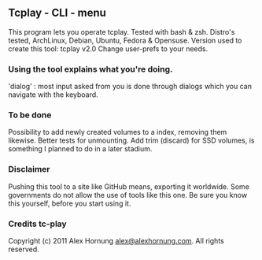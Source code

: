 ## Tcplay - CLI - menu


This program lets you operate tcplay.
Tested with bash & zsh.
Distro's tested, ArchLinux, Debian, Ubuntu, Fedora & Opensuse.
Version used to create this tool: tcplay v2.0
Change user-prefs to your needs.

### Using the tool explains what you're doing.

'dialog' : most input asked from you is done through dialogs which you can
navigate with the keyboard.

### To be done

Possibility to add newly created volumes to a index, removing them likewise.
Better tests for unmounting.
Add trim (discard) for SSD volumes, is something I planned to do in a later stadium.

### Disclaimer

Pushing this tool to a site like GitHub means, exporting it worldwide.
Some governments do not allow the use of tools like this one. 
Be sure you know this yourself, before you start using it.


### Credits tc-play
Copyright (c) 2011 Alex Hornung <alex@alexhornung.com>.
All rights reserved.
